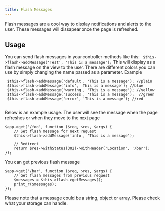 ```yaml
---
title: Flash Messages
---
```

Flash messages are a cool way to display notifications and alerts to the user. These messages will dissapear once the page is refreshed.

## Usage
You can send flash messages in your controller methods like this:
` $this->flash->addMessage('Test', 'This is a message');`
This will display as a flash message on the view to the user. There are different colors you can use by simply changing the name passed as a parameter. Example
```
 $this->flash->addMessage('default', 'This is a message'); //plain
 $this->flash->addMessage('info', 'This is a message'); //blue
 $this->flash->addMessage('warning', 'This is a message'); //yellow
 $this->flash->addMessage('success', 'This is a message');  //green
 $this->flash->addMessage('error', 'This is a message'); //red
    

```
Below is an example usage. The user will see the message when the page refreshes or when they move to the next page
```
$app->get('/foo', function ($req, $res, $args) {
    // Set flash message for next request
    $this->flash->addMessage('info', 'This is a message');

    // Redirect
    return $res->withStatus(302)->withHeader('Location', '/bar');
});
```

You can get previous flash message
```
$app->get('/bar', function ($req, $res, $args) {
    // Get flash messages from previous request
    $messages = $this->flash->getMessages();
    print_r($messages);
});

```

Please note that a message could be a string, object or array. Please check what your storage can handle.
